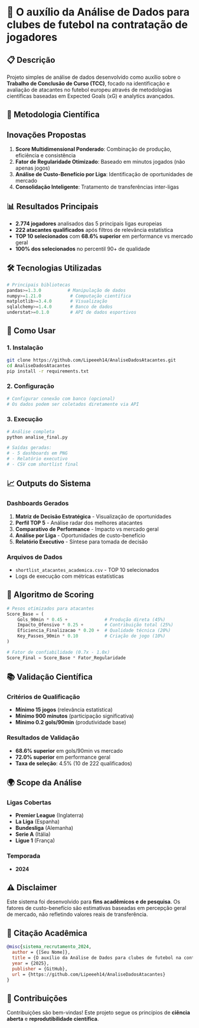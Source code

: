 # 🎯 O auxílio da Análise de Dados para clubes de futebol na contratação de jogadores

## 📋 Descrição

Projeto simples de análise de dados desenvolvido como auxílio sobre o **Trabalho de Conclusão de Curso (TCC)**, focado na identificação e avaliação de atacantes no futebol europeu através de metodologias científicas baseadas em Expected Goals (xG) e analytics avançados.

## 🔬 Metodologia Científica

## Inovações Propostas
1. **Score Multidimensional Ponderado**: Combinação de produção, eficiência e consistência
2. **Fator de Regularidade Otimizado**: Baseado em minutos jogados (não apenas jogos)
3. **Análise de Custo-Benefício por Liga**: Identificação de oportunidades de mercado
4. **Consolidação Inteligente**: Tratamento de transferências inter-ligas

## 📊 Resultados Principais

- **2.774 jogadores** analisados das 5 principais ligas europeias
- **222 atacantes qualificados** após filtros de relevância estatística
- **TOP 10 selecionados** com **68.6% superior** em performance vs mercado geral
- **100% dos selecionados** no percentil 90+ de qualidade

## 🛠️ Tecnologias Utilizadas

```python
# Principais bibliotecas
pandas>=1.3.0          # Manipulação de dados
numpy>=1.21.0           # Computação científica
matplotlib>=3.4.0       # Visualização
sqlalchemy>=1.4.0       # Banco de dados
understat>=0.1.0        # API de dados esportivos
```

## 🚀 Como Usar

### 1. Instalação
```bash
git clone https://github.com/Lipeeeh14/AnaliseDadosAtacantes.git
cd AnaliseDadosAtacantes
pip install -r requirements.txt
```

### 2. Configuração
```python
# Configurar conexão com banco (opcional)
# Os dados podem ser coletados diretamente via API
```

### 3. Execução
```bash
# Análise completa
python analise_final.py

# Saídas geradas:
# - 5 dashboards em PNG
# - Relatório executivo
# - CSV com shortlist final
```

## 📈 Outputs do Sistema

### Dashboards Gerados
1. **Matriz de Decisão Estratégica** - Visualização de oportunidades
2. **Perfil TOP 5** - Análise radar dos melhores atacantes
3. **Comparativo de Performance** - Impacto vs mercado geral
4. **Análise por Liga** - Oportunidades de custo-benefício
5. **Relatório Executivo** - Síntese para tomada de decisão

### Arquivos de Dados
- `shortlist_atacantes_academica.csv` - TOP 10 selecionados
- Logs de execução com métricas estatísticas

## 🎯 Algoritmo de Scoring

```python
# Pesos otimizados para atacantes
Score_Base = (
    Gols_90min * 0.45 +              # Produção direta (45%)
    Impacto_Ofensivo * 0.25 +        # Contribuição total (25%)
    Eficiencia_Finalizacao * 0.20 +  # Qualidade técnica (20%)
    Key_Passes_90min * 0.10          # Criação de jogo (10%)
)

# Fator de confiabilidade (0.7x - 1.0x)
Score_Final = Score_Base * Fator_Regularidade
```

## 📚 Validação Científica

### Critérios de Qualificação
- **Mínimo 15 jogos** (relevância estatística)
- **Mínimo 900 minutos** (participação significativa)
- **Mínimo 0.2 gols/90min** (produtividade base)

### Resultados de Validação
- **68.6% superior** em gols/90min vs mercado
- **72.0% superior** em performance geral
- **Taxa de seleção**: 4.5% (10 de 222 qualificados)

## 🌍 Scope da Análise

### Ligas Cobertas
- **Premier League** (Inglaterra)
- **La Liga** (Espanha)
- **Bundesliga** (Alemanha)
- **Serie A** (Itália)
- **Ligue 1** (França)

### Temporada
- **2024**

## ⚠️ Disclaimer

Este sistema foi desenvolvido para **fins acadêmicos e de pesquisa**. Os fatores de custo-benefício são estimativas baseadas em percepção geral de mercado, não refletindo valores reais de transferência.

## 📖 Citação Acadêmica

```bibtex
@misc{sistema_recrutamento_2024,
  author = {[Seu Nome]},
  title = {O auxílio da Análise de Dados para clubes de futebol na contratação de jogadores},
  year = {2025},
  publisher = {GitHub},
  url = {https://github.com/Lipeeeh14/AnaliseDadosAtacantes}
}
```

## 🤝 Contribuições

Contribuições são bem-vindas! Este projeto segue os princípios de **ciência aberta** e **reprodutibilidade científica**.